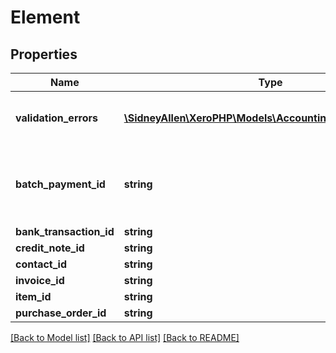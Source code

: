 # Element

## Properties
Name | Type | Description | Notes
------------ | ------------- | ------------- | -------------
**validation_errors** | [**\SidneyAllen\XeroPHP\Models\Accounting\ValidationError[]**](ValidationError.md) | Array of Validation Error message | [optional] 
**batch_payment_id** | **string** | Unique ID for batch payment object with validation error | [optional] 
**bank_transaction_id** | **string** |  | [optional] 
**credit_note_id** | **string** |  | [optional] 
**contact_id** | **string** |  | [optional] 
**invoice_id** | **string** |  | [optional] 
**item_id** | **string** |  | [optional] 
**purchase_order_id** | **string** |  | [optional] 

[[Back to Model list]](../README.md#documentation-for-models) [[Back to API list]](../README.md#documentation-for-api-endpoints) [[Back to README]](../README.md)


